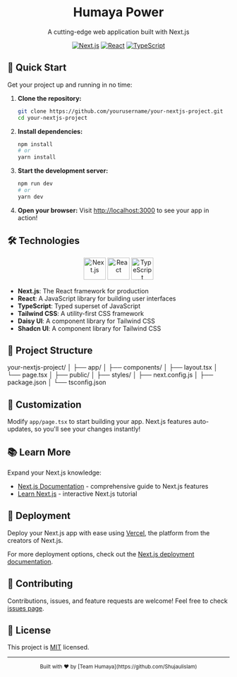 <div align="center">
  <h1>Humaya Power</h1>
  <p>A cutting-edge web application built with Next.js</p>
  
  [![Next.js](https://img.shields.io/badge/Next.js-13.0+-000000?style=for-the-badge&logo=next.js&logoColor=white)](https://nextjs.org/)
  [![React](https://img.shields.io/badge/React-18.0+-61DAFB?style=for-the-badge&logo=react&logoColor=black)](https://reactjs.org/)
  [![TypeScript](https://img.shields.io/badge/TypeScript-4.5+-3178C6?style=for-the-badge&logo=typescript&logoColor=white)](https://www.typescriptlang.org/)
</div>

## 🚀 Quick Start

Get your project up and running in no time:

1. **Clone the repository:**
   ```bash
   git clone https://github.com/yourusername/your-nextjs-project.git
   cd your-nextjs-project
   ```

2. **Install dependencies:**
   ```bash
   npm install
   # or
   yarn install
   ```

3. **Start the development server:**
   ```bash
   npm run dev
   # or
   yarn dev
   ```

4. **Open your browser:**
   Visit [http://localhost:3000](http://localhost:3000) to see your app in action!

## 🛠️ Technologies

<div align="center">
  <img src="https://cdn.jsdelivr.net/gh/devicons/devicon/icons/nextjs/nextjs-original-wordmark.svg" alt="Next.js" width="50" height="50"/>
  <img src="https://cdn.jsdelivr.net/gh/devicons/devicon/icons/react/react-original.svg" alt="React" width="50" height="50"/>
  <img src="https://cdn.jsdelivr.net/gh/devicons/devicon/icons/typescript/typescript-original.svg" alt="TypeScript" width="50" height="50"/>
</div>

- **Next.js**: The React framework for production
- **React**: A JavaScript library for building user interfaces
- **TypeScript**: Typed superset of JavaScript
- **Tailwind CSS**: A utility-first CSS framework
- **Daisy UI**: A component library for Tailwind CSS
- **Shadcn UI**: A component library for Tailwind CSS

## 📂 Project Structure

your-nextjs-project/
│
├── app/
│   ├── components/
│   ├── layout.tsx
│   └── page.tsx
│
├── public/
│
├── styles/
│
├── next.config.js
│
├── package.json
│
└── tsconfig.json

## 🎨 Customization

Modify `app/page.tsx` to start building your app. Next.js features auto-updates, so you'll see your changes instantly!

## 📚 Learn More

Expand your Next.js knowledge:

- [Next.js Documentation](https://nextjs.org/docs) - comprehensive guide to Next.js features
- [Learn Next.js](https://nextjs.org/learn) - interactive Next.js tutorial

## 🚀 Deployment

Deploy your Next.js app with ease using [Vercel](https://vercel.com/new?utm_medium=default-template&filter=next.js&utm_source=create-next-app&utm_campaign=create-next-app-readme), the platform from the creators of Next.js.

For more deployment options, check out the [Next.js deployment documentation](https://nextjs.org/docs/deployment).

## 🤝 Contributing

Contributions, issues, and feature requests are welcome! Feel free to check [issues page](https://github.com/Shujaulislam/hmp-try1/issues).

## 📄 License

This project is [MIT](https://opensource.org/licenses/MIT) licensed.

---

<div align="center">
  <sub>Built with ❤️ by [Team Humaya](https://github.com/Shujaulislam)</sub>
</div>
